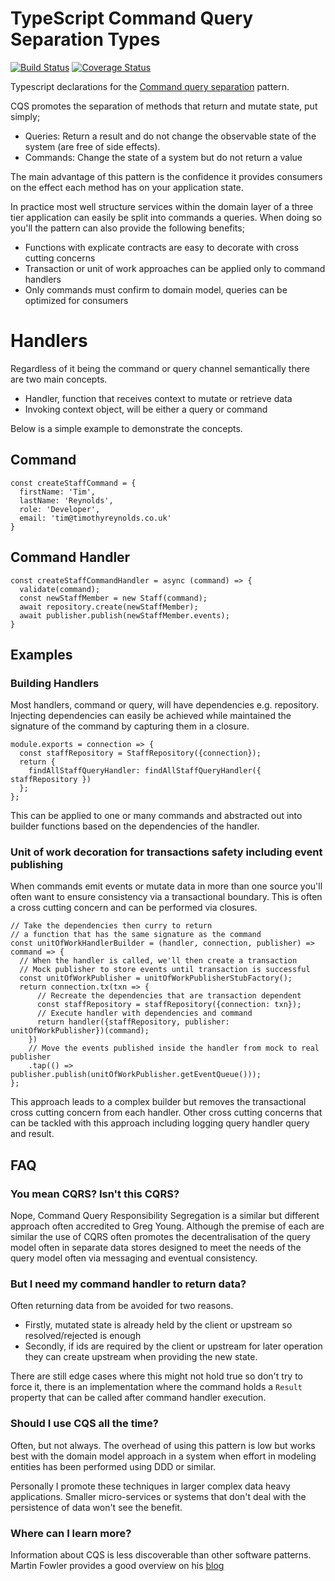 TypeScript Command Query Separation Types
=========================

[![Build Status](https://travis-ci.org/timReynolds/js-cqs.svg?branch=master)](https://travis-ci.org/timReynolds/js-cqs)
[![Coverage Status](https://coveralls.io/repos/github/timReynolds/js-cqs/badge.svg?branch=master)](https://coveralls.io/github/timReynolds/js-cqs?branch=master)

Typescript declarations for the [Command query separation](https://martinfowler.com/bliki/CommandQuerySeparation.html) pattern.

CQS promotes the separation of methods that return and mutate state, put simply;

* Queries: Return a result and do not change the observable state of the system (are free of side effects).
* Commands: Change the state of a system but do not return a value

The main advantage of this pattern is the confidence it provides consumers on the effect each method has on your application state.

In practice most well structure services within the domain layer of a three tier application can easily be split into commands a queries. When doing so you'll the pattern can also provide the following benefits;

* Functions with explicate contracts are easy to decorate with cross cutting concerns
* Transaction or unit of work approaches can be applied only to command handlers
* Only commands must confirm to domain model, queries can be optimized for consumers

# Handlers

Regardless of it being the command or query channel semantically there are two main concepts.

* Handler, function that receives context to mutate or retrieve data
* Invoking context object, will be either a query or command

Below is a simple example to demonstrate the concepts.

## Command

```JS
const createStaffCommand = {
  firstName: 'Tim',
  lastName: 'Reynolds',
  role: 'Developer',
  email: 'tim@timothyreynolds.co.uk'
}
```

## Command Handler

```JS
const createStaffCommandHandler = async (command) => {
  validate(command);
  const newStaffMember = new Staff(command);
  await repository.create(newStaffMember);
  await publisher.publish(newStaffMember.events);
}
```

## Examples

### Building Handlers

Most handlers, command or query, will have dependencies e.g. repository. Injecting dependencies can easily be achieved while maintained the signature of the command by capturing them in a closure.

```JS
module.exports = connection => {
  const staffRepository = StaffRepository({connection});
  return {
    findAllStaffQueryHandler: findAllStaffQueryHandler({ staffRepository })
  };
};
```

This can be applied to one or many commands and abstracted out into builder functions based on the dependencies of the handler.

### Unit of work decoration for transactions safety including event publishing

When commands emit events or mutate data in more than one source you'll often want to ensure consistency via a transactional boundary. This is often a cross cutting concern and can be performed via closures.

```JS
// Take the dependencies then curry to return
// a function that has the same signature as the command
const unitOfWorkHandlerBuilder = (handler, connection, publisher) => command => {
  // When the handler is called, we'll then create a transaction
  // Mock publisher to store events until transaction is successful
  const unitOfWorkPublisher = unitOfWorkPublisherStubFactory();
  return connection.tx(txn => {
      // Recreate the dependencies that are transaction dependent
      const staffRepository = staffRepository({connection: txn});
      // Execute handler with dependencies and command
      return handler({staffRepository, publisher: unitOfWorkPublisher})(command);
    })
    // Move the events published inside the handler from mock to real publisher
    .tap(() => publisher.publish(unitOfWorkPublisher.getEventQueue()));
};
```
This approach leads to a complex builder but removes the transactional cross cutting concern from each handler. Other cross cutting concerns that can be tackled with this approach including logging query handler query and result.

## FAQ

### You mean CQRS? Isn't this CQRS?

Nope, Command Query Responsibility Segregation is a similar but different approach often accredited to Greg Young. Although the premise of each are similar the use of CQRS often promotes the decentralisation of the query model often in separate data stores designed to meet the needs of the query model often via messaging and eventual consistency.

### But I need my command handler to return data?

Often returning data from be avoided for two reasons.

* Firstly, mutated state is already held by the client or upstream so resolved/rejected is enough
* Secondly, if ids are required by the client or upstream for later operation they can create upstream when providing the new state.

There are still edge cases where this might not hold true so don't try to force it, there is an implementation where the command holds a ```Result``` property that can be called after command handler execution.

### Should I use CQS all the time?

Often, but not always. The overhead of using this pattern is low but works best with the domain model approach in a system when effort in modeling entities has been performed using DDD or similar.

Personally I promote these techniques in larger complex data heavy applications. Smaller micro-services or systems that don't deal with the persistence of data won't see the benefit.

### Where can I learn more?

Information about CQS is less discoverable than other software patterns. Martin Fowler provides a good overview on his [blog](https://martinfowler.com/bliki/CommandQuerySeparation.html)
